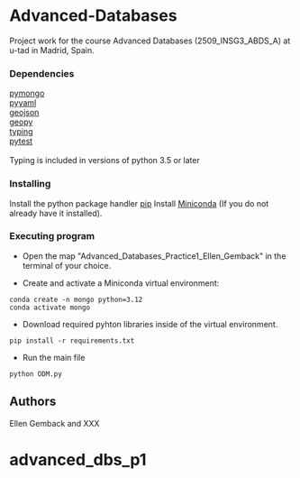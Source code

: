 # Advanced-Databases
Project work for the course Advanced Databases (2509_INSG3_ABDS_A) at u-tad in Madrid, Spain.

### Dependencies

[pymongo](https://pymongo.readthedocs.io/en/stable/)<br />
[pyyaml](https://pyyaml.org/wiki/PyYAMLDocumentation)<br />
[geojson](https://geojson.org/)<br />
[geopy](https://geopy.readthedocs.io/en/stable/)<br />
[typing](https://docs.python.org/3/library/typing.html)<br />
[pytest](https://pypi.org/project/pytest/)<br />
<br> Typing is included in versions of python 3.5 or later

### Installing
Install the python package handler [pip](https://pypi.org/project/pip/)
Install [Miniconda](https://www.anaconda.com/docs/getting-started/miniconda/install#linux-2) (If you do not already have it installed).

### Executing program
* Open the map "Advanced_Databases_Practice1_Ellen_Gemback" in the terminal of your choice.

* Create and activate a Miniconda virtual environment:
```
conda create -n mongo python=3.12
conda activate mongo
```

* Download required pyhton libraries inside of the virtual environment.
```
pip install -r requirements.txt
```

* Run the main file
```
python ODM.py
```

## Authors
Ellen Gemback and XXX
# advanced_dbs_p1
